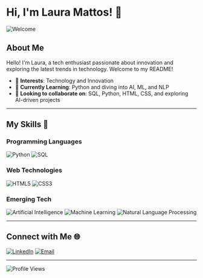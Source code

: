 # Hi, I'm Laura Mattos! 👋

![Welcome](https://img.shields.io/badge/WELCOME-TO%20MY%20PROFILE-brightgreen?style=for-the-badge&logo=smiley&logoColor=white)

## About Me

Hello! I'm Laura, a tech enthusiast passionate about innovation and exploring the latest trends in technology. Welcome to my README!

- 👀 **Interests**: Technology and Innovation
- 🌱 **Currently Learning**: Python and diving into AI, ML, and NLP
- 💞️ **Looking to collaborate on**: SQL, Python, HTML, CSS, and exploring AI-driven projects
---

## My Skills 🚀

### Programming Languages

![Python](https://img.shields.io/badge/Python-FFD43B?style=for-the-badge&logo=python&logoColor=3776AB)
![SQL](https://img.shields.io/badge/SQL-336791?style=for-the-badge&logo=postgresql&logoColor=white)

### Web Technologies

![HTML5](https://img.shields.io/badge/HTML5-F06529?style=for-the-badge&logo=html5&logoColor=white)
![CSS3](https://img.shields.io/badge/CSS3-2965f1?style=for-the-badge&logo=css3&logoColor=white)

### Emerging Tech

![Artificial Intelligence](https://img.shields.io/badge/AI-1A73E8?style=for-the-badge&logo=google&logoColor=white)
![Machine Learning](https://img.shields.io/badge/ML-FFB74D?style=for-the-badge&logo=tensorflow&logoColor=white)
![Natural Language Processing](https://img.shields.io/badge/NLP-8E24AA?style=for-the-badge&logo=language&logoColor=white)

---

## Connect with Me 🌐

[![LinkedIn](https://img.shields.io/badge/LinkedIn-0A66C2?style=for-the-badge&logo=linkedin&logoColor=white)](https://www.linkedin.com/in/lauramattosc/)
[![Email](https://img.shields.io/badge/Email-EA4335?style=for-the-badge&logo=gmail&logoColor=white)](mailto:mattos.laura@gmail.com)

---
![Profile Views](https://komarev.com/ghpvc/?username=lauramattos&color=blue)


